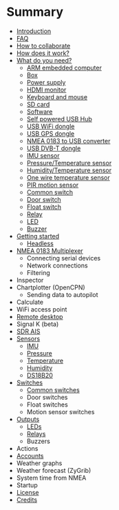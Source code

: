 # Summary

* [Introduction](README.md)
* [FAQ](faq.md)
* [How to collaborate](how_to_collaborate.md)
* [How does it work?](how_does_it_work.md)
* [What do you need?](what_do_you_need.md)
   * [ARM embedded computer](arm_computer.md)
   * [Box](box.md)
   * [Power supply](power_supply.md)
   * [HDMI monitor](monitor.md)
   * [Keyboard and mouse](keyboard.md)
   * [SD card](sd_card.md)
   * [Software](software.md)
   * [Self powered USB Hub](hub.md)
   * [USB WiFi dongle](wifi_dongle.md)
   * [USB GPS dongle](gps_dongle.md)
   * [NMEA 0183 to USB converter](nmea_converter.md)
   * [USB DVB-T dongle](dvb-t_dongle.md)
   * [IMU sensor](imu_sensor.md)
   * [Pressure/Temperature sensor](pressure_sensor.md)
   * [Humidity/Temperature sensor](humidity_sensor.md)
   * [One wire temperature sensor](1w_temp_sensor.md)
   * [PIR motion sensor](motion.md)
   * [Common switch](common_sw.md)
   * [Door switch](door_sw.md)
   * [Float switch](float_sw.md)
   * [Relay](relay.md)
   * [LED](led.md)
   * [Buzzer](buzzer.md)
* [Getting started](getting_started.md)
   * [Headless](headless.md)
* [NMEA 0183 Multiplexer](nmea_multiplexer.md)
   * Connecting serial devices
   * Network connections
   * Filtering
* Inspector
* Chartplotter (OpenCPN)
   * Sending data to autopilot
* Calculate
* WiFi access point
* [Remote desktop](remote_desktop.md)
* Signal K (beta)
* [SDR AIS](sdr_ais.md)
* [Sensors](sensors.md)
   * [IMU](imu.md)
   * [Pressure](pressure.md)
   * [Temperature](temperature.md)
   * [Humidity](humidity.md)
   * [DS18B20](DS18B20.md)
* [Switches](switches.md)
   * [Common switches](common_sws.md)
   * Door switches
   * Float switches
   * Motion sensor switches
* [Outputs](outputs.md)
   * [LEDs](leds.md)
   * [Relays](relays.md)
   * Buzzers
* Actions
* [Accounts](accounts.md)
* Weather graphs
* Weather forecast (ZyGrib)
* System time from NMEA
* Startup
* [License](license.md)
* [Credits](credits.md)

